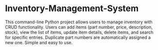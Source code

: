 # Inventory-Management-System
This command-line Python project allows users to manage inventory with CRUD functionality. Users can add items (part number, price, description, stock), view the list of items, update item details, delete items, and search for specific entries. Duplicate part numbers are automatically assigned a new one. Simple and easy to use.
